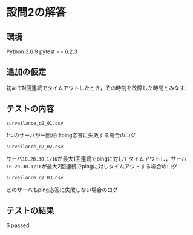 # 設問2の解答

## 環境

Python 3.6.9
pytest == 6.2.3

## 追加の仮定

初めてN回連続でタイムアウトしたとき，その時刻を故障した時間とみなす．

## テストの内容

`surveilance_q2_01.csv`

1つのサーバが一回だけping応答に失敗する場合のログ

`surveilance_q2_02.csv`

サーバ`10.20.30.1/16`が最大1回連続でpingに対してタイムアウトし，サーバ`10.20.30.1/16`が最大2回連続でpingに対しタイムアウトする場合のログ

`surveilance_q2_03.csv`

どのサーバもping応答に失敗しない場合のログ

## テストの結果

6 passed
